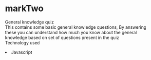 # markTwo
General knowledge quiz<br>
This contains some basic general knowledge questions, By answering these you can understand how much you know about the general knowledge based on set of questions present in the quiz<br>
Technology used
<li>Javascript</li>
